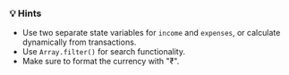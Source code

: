 ### 💡 Hints
- Use two separate state variables for `income` and `expenses`, or calculate dynamically from transactions.
- Use `Array.filter()` for search functionality.
- Make sure to format the currency with "₹".

